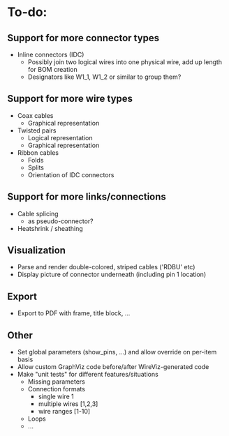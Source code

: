 # To-do:

## Support for more connector types

* Inline connectors (IDC)
  * Possibly join two logical wires into one physical wire, add up length for BOM creation
  * Designators like W1_1, W1_2 or similar to group them?

## Support for more wire types

* Coax cables
  * Graphical representation
* Twisted pairs
  * Logical representation
  * Graphical representation
* Ribbon cables
  * Folds
  * Splits
  * Orientation of IDC connectors

## Support for more links/connections

* Cable splicing
  * as pseudo-connector?
* Heatshrink / sheathing

## Visualization

* Parse and render double-colored, striped cables ('RDBU' etc)
* Display picture of connector underneath (including pin 1 location)

## Export

* Export to PDF with frame, title block, ...

## Other

* Set global parameters (show_pins, ...) and allow override on per-item basis
* Allow custom GraphViz code before/after WireViz-generated code
* Make "unit tests" for different features/situations
  * Missing parameters
  * Connection formats
    * single wire       1
    * multiple wires    [1,2,3]
    * wire ranges       [1-10]
  * Loops
  * ...
